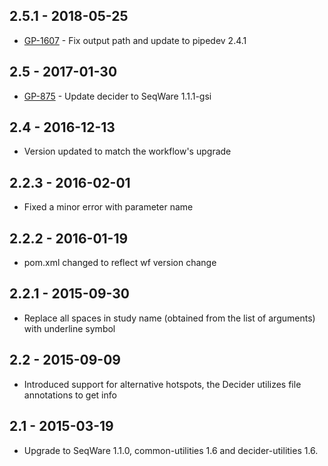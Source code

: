 ## 2.5.1 - 2018-05-25
- [GP-1607](https://jira.oicr.on.ca/browse/GP-1607) - Fix output path and update to pipedev 2.4.1
## 2.5 - 2017-01-30
- [GP-875](https://jira.oicr.on.ca/browse/GP-875) - Update decider to SeqWare 1.1.1-gsi
## 2.4   - 2016-12-13
- Version updated to match the workflow's upgrade
## 2.2.3 - 2016-02-01
- Fixed a minor error with parameter name
## 2.2.2 - 2016-01-19
- pom.xml changed to reflect wf version change
## 2.2.1 - 2015-09-30
- Replace all spaces in study name (obtained from the list of arguments) with underline symbol
## 2.2   - 2015-09-09
- Introduced support for alternative hotspots, the Decider utilizes file annotations to get info
## 2.1   - 2015-03-19
- Upgrade to SeqWare 1.1.0, common-utilities 1.6 and decider-utilities 1.6.
